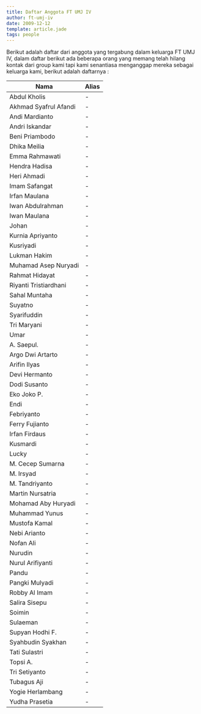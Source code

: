 ```yaml
---
title: Daftar Anggota FT UMJ IV
author: ft-umj-iv
date: 2009-12-12
template: article.jade
tags: people
---
```


Berikut adalah daftar dari anggota yang tergabung dalam keluarga FT UMJ IV, dalam daftar berikut ada beberapa orang yang memang telah hilang kontak dari group kami tapi kami senantiasa menganggap mereka sebagai keluarga kami, berikut adalah daftarnya :

<span class="more"></span>

|Nama						| Alias 					|
|--------------------------	|--------------------------	|
| Abdul Kholis				|	- |
| Akhmad Syafrul Afandi		|	- |
| Andi Mardianto			|	- |
| Andri Iskandar			|	- |
| Beni Priambodo			|	- |
| Dhika Meilia				|	- |
| Emma Rahmawati			|	- |
| Hendra Hadisa				|	- |
| Heri Ahmadi				|	- |
| Imam Safangat				|	- |
| Irfan Maulana				|	- |
| Iwan Abdulrahman			|	- |
| Iwan Maulana				|	- |
| Johan						|	- |
| Kurnia Apriyanto			|	- |
| Kusriyadi					|	- |
| Lukman Hakim				|	- |
| Muhamad Asep Nuryadi		|	- |
| Rahmat Hidayat			|	- |
| Riyanti Tristiardhani		|	- |
| Sahal Muntaha				|	- |
| Suyatno					|	- |
| Syarifuddin				|	- |
| Tri Maryani				|	- |
| Umar						|	- |
| A. Saepul. 				|	- |
| Argo Dwi Artarto			|	- |
| Arifin Ilyas				|	- |
| Devi Hermanto				|	- |
| Dodi Susanto				|	- |
| Eko Joko P.				|	- |
| Endi						|	- |
| Febriyanto				|	- |
| Ferry Fujianto			|	- |
| Irfan Firdaus				|	- |
| Kusmardi					|	- |
| Lucky						|	- |
| M. Cecep Sumarna			|	- |
| M. Irsyad					|	- |
| M. Tandriyanto			|	- |
| Martin Nursatria			|	- |
| Mohamad Aby Huryadi		|	- |
| Muhammad Yunus			|	- |
| Mustofa Kamal				|	- |
| Nebi Arianto 				|	- |
| Nofan Ali 				|	- |
| Nurudin 					|	- |
| Nurul Arifiyanti 			|	- |
| Pandu 					|	- |
| Pangki Mulyadi 			|	- |
| Robby Al Imam 			|	- |
| Salira Sisepu 			|	- |
| Soimin 					|	- |
| Sulaeman 					|	- |
| Supyan Hodhi F. 			|	- |
| Syahbudin Syakhan 		|	- |
| Tati Sulastri 			|	- |
| Topsi A. 					|	- |
| Tri Setiyanto 			|	- |
| Tubagus Aji 				|	- |
| Yogie Herlambang 			|	- |
| Yudha Prasetia 			|	- |
